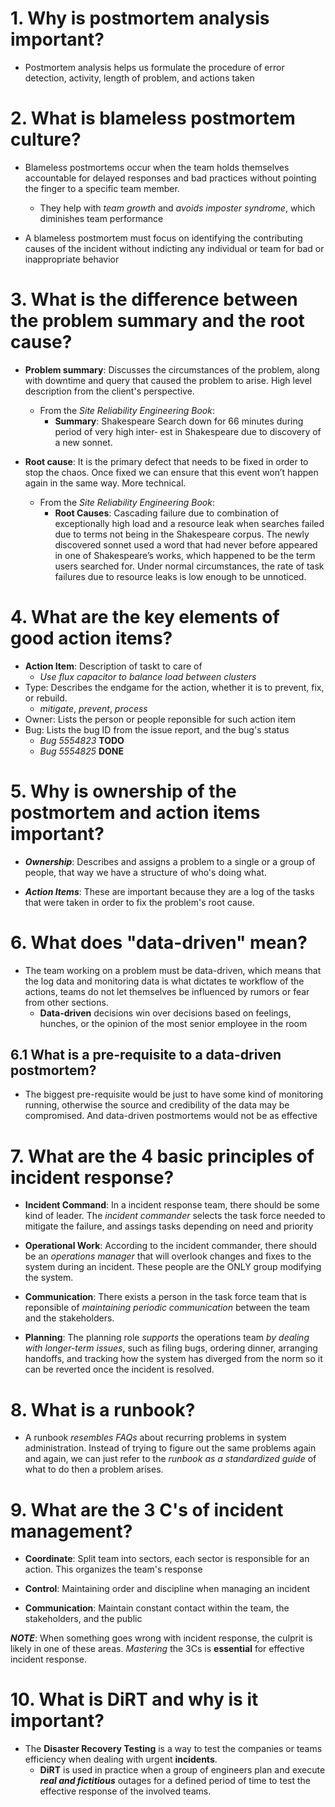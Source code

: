 # 1. Why is postmortem analysis important?

- Postmortem analysis helps us formulate the procedure of error detection, activity, length of problem, and actions taken

# 2. What is blameless postmortem culture?

- Blameless postmortems occur when the team holds themselves accountable for delayed responses and bad practices without pointing the finger to a specific team member.
    - They help with _team growth_ and _avoids imposter syndrome_, which diminishes team performance

- A blameless postmortem must focus on identifying the contributing causes of the incident without indicting any individual or team for bad or inappropriate behavior

# 3. What is the difference between the problem summary and the root cause?

- **Problem summary**: Discusses the circumstances of the problem, along with downtime and query that caused the problem to arise. High level description from the client's perspective.
    - From the _Site Reliability Engineering Book_:
        - **Summary**: Shakespeare Search down for 66 minutes during period of very high inter‐ est in Shakespeare due to discovery of a new sonnet.

- **Root cause**: It is the primary defect that needs to be fixed in order to stop the chaos. Once fixed we can ensure that this event won’t happen again in the same way. More technical.
    - From the _Site Reliability Engineering Book_:
        - **Root Causes**: Cascading failure due to combination of exceptionally high load and a resource leak when searches failed due to terms not being in the Shakespeare corpus. The newly discovered sonnet used a word that had never before appeared in one of Shakespeare’s works, which happened to be the term users searched for. Under normal circumstances, the rate of task failures due to resource leaks is low enough to be unnoticed.

# 4. What are the key elements of good action items?

- **Action Item**: Description of taskt to care of
    - _Use flux capacitor to balance load between clusters_
- Type: Describes the endgame for the action, whether it is to prevent, fix, or rebuild.
    - _mitigate_, _prevent_, _process_
- Owner: Lists the person or people reponsible for such action item
- Bug: Lists the bug ID from the issue report, and the bug's status
    - _Bug 5554823_ **TODO**
    - _Bug 5554825_ **DONE**

# 5. Why is ownership of the postmortem and action items important?

- **_Ownership_**: Describes and assigns a problem to a single or a group of people, that way we have a structure of who's doing what.

- **_Action Items_**: These are important because they are a log of the tasks that were taken in order to fix the problem's root cause.

# 6. What does "data-driven" mean?

- The team working on a problem must be data-driven, which means that the log data and monitoring data is what dictates te workflow of the actions, teams do not let themselves be influenced by rumors or fear from other sections.
    - **Data-driven** decisions win over decisions based on feelings, hunches, or the opinion of the most senior employee in the room

## 6.1 What is a pre-requisite to a data-driven postmortem?

- The biggest pre-requisite would be just to have some kind of monitoring running, otherwise the source and credibility of the data may be compromised. And data-driven postmortems would not be as effective

# 7. What are the 4 basic principles of incident response?

- **Incident Command**: In a incident response team, there should be some kind of leader. The _incident commander_ selects the task force needed to mitigate the failure, and assings tasks depending on need and priority

- **Operational Work**: According to the incident commander, there should be an _operations manager_ that will overlook changes and fixes to the system during an incident. These people are the ONLY group modifying the system.

- **Communication**: There exists a person in the task force team that is reponsible of _maintaining periodic communication_ between the team and the stakeholders.

-  **Planning**: The planning role _supports_ the operations team _by dealing with longer-term issues_, such as filing bugs, ordering dinner, arranging handoffs, and tracking how the system has diverged from the norm so it can be reverted once the incident is resolved.

# 8. What is a runbook?

- A runbook _resembles FAQs_ about recurring problems in system administration. Instead of trying to figure out the same problems again and again, we can just refer to the _runbook as a standardized guide_ of what to do then a problem arises.

# 9. What are the 3 C's of incident management?

- **Coordinate**: Split team into sectors, each sector is responsible for an action. This organizes the team's response

- **Control**: Maintaining order and discipline when managing an incident

- **Communication**: Maintain constant contact within the team, the stakeholders, and the public

**_NOTE_**: When something goes wrong with incident response, the culprit is likely in one of these areas. _Mastering_ the 3Cs is **essential** for effective incident response. 

# 10. What is DiRT and why is it important?

- The **Disaster Recovery Testing** is a way to test the companies or teams efficiency when dealing with urgent **incidents**.
    - **DiRT** is used in practice when a group of engineers plan and execute **_real and fictitious_** outages for a defined period of time to test the effective response of the involved teams.